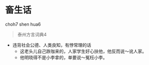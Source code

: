 # 畜生话
choh7 shen hua6
> 泰州方言词典4
- 违背社会公德、人类良知，有悖常理的话
  - 这老头儿自己跌咖来的，人家学生好心扶他，他反而说～讹人家。
  - 他明晓得不是小李拿的，单要说～冤枉小李。
